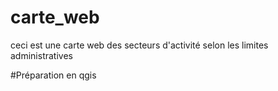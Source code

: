 # carte_web
ceci est une carte web des secteurs d'activité selon les limites administratives

#Préparation en qgis
